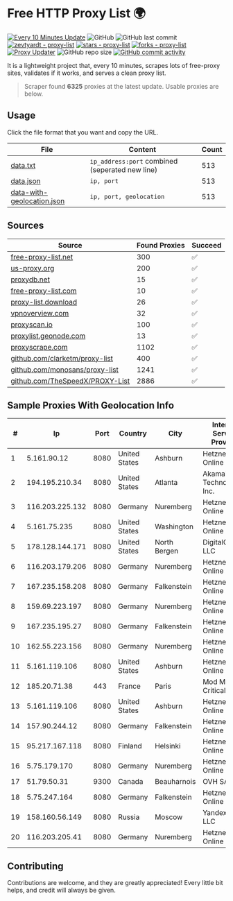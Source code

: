 
# Free HTTP Proxy List 🌍

[![Every 10 Minutes Update](https://github.com/mertguvencli/http-proxy-list/actions/workflows/main.yml/badge.svg?branch=main)](https://github.com/mertguvencli/http-proxy-list/actions/workflows/main.yml)
![GitHub](https://img.shields.io/github/license/mertguvencli/http-proxy-list)
![GitHub last commit](https://img.shields.io/github/last-commit/mertguvencli/http-proxy-list)
[![zevtyardt - proxy-list](https://img.shields.io/static/v1?label=zevtyardt&message=proxy-list&color=blue&logo=github)](https://github.com/zevtyardt/proxy-list "Go to GitHub repo")
[![stars - proxy-list](https://img.shields.io/github/stars/zevtyardt/proxy-list?style=social)](https://github.com/zevtyardt/proxy-list)
[![forks - proxy-list](https://img.shields.io/github/forks/zevtyardt/proxy-list?style=social)](https://github.com/zevtyardt/proxy-list)
[![Proxy Updater](https://github.com/zevtyardt/proxy-list/workflows/Proxy%20Updater/badge.svg)](https://github.com/zevtyardt/proxy-list/actions?query=workflow:"Proxy+Updater")
![GitHub repo size](https://img.shields.io/github/repo-size/zevtyardt/proxy-list)
[![GitHub commit activity](https://img.shields.io/github/commit-activity/m/zevtyardt/proxy-list?logo=commits)](https://github.com/zevtyardt/proxy-list/commits/main)

It is a lightweight project that, every 10 minutes, scrapes lots of free-proxy sites, validates if it works, and serves a clean proxy list.

> Scraper found **6325** proxies at the latest update. Usable proxies are below.

## Usage

Click the file format that you want and copy the URL.

|File|Content|Count|
|----|-------|-----|
|[data.txt](https://raw.githubusercontent.com/mertguvencli/http-proxy-list/main/proxy-list/data.txt)|`ip_address:port` combined (seperated new line)|513|
|[data.json](https://raw.githubusercontent.com/mertguvencli/http-proxy-list/main/proxy-list/data.json)|`ip, port`|513|
|[data-with-geolocation.json](https://raw.githubusercontent.com/mertguvencli/http-proxy-list/main/proxy-list/data-with-geolocation.json)|`ip, port, geolocation`|513|

## Sources

|Source|Found Proxies|Succeed|
|------|-------------|-------|
|[free-proxy-list.net](https://free-proxy-list.net)|300|✅|
|[us-proxy.org](https://www.us-proxy.org)|200|✅|
|[proxydb.net](http://proxydb.net)|15|✅|
|[free-proxy-list.com](https://free-proxy-list.com/?page=&port=&type%5B%5D=http&type%5B%5D=https&up_time=0&search=Search)|10|✅|
|[proxy-list.download](https://www.proxy-list.download/HTTP)|26|✅|
|[vpnoverview.com](https://vpnoverview.com/privacy/anonymous-browsing/free-proxy-servers)|32|✅|
|[proxyscan.io](https://www.proxyscan.io)|100|✅|
|[proxylist.geonode.com](https://proxylist.geonode.com/api/proxy-list?limit=300&page=1&sort_by=lastChecked&sort_type=desc&protocols=http,https)|13|✅|
|[proxyscrape.com](https://api.proxyscrape.com/v2/?request=displayproxies&protocol=http&timeout=10000&country=all&ssl=all&anonymity=all)|1102|✅|
|[github.com/clarketm/proxy-list](https://raw.githubusercontent.com/clarketm/proxy-list/master/proxy-list-raw.txt)|400|✅|
|[github.com/monosans/proxy-list](https://raw.githubusercontent.com/monosans/proxy-list/main/proxies/http.txt)|1241|✅|
|[github.com/TheSpeedX/PROXY-List](https://raw.githubusercontent.com/TheSpeedX/PROXY-List/master/http.txt)|2886|✅|


## Sample Proxies With Geolocation Info

|#|Ip|Port|Country|City|Internet Service Provider|
|-|--|----|-------|----|-------------------------|
|1|5.161.90.12|8080|United States|Ashburn|Hetzner Online GmbH|
|2|194.195.210.34|8080|United States|Atlanta|Akamai Technologies, Inc.|
|3|116.203.225.132|8080|Germany|Nuremberg|Hetzner Online GmbH|
|4|5.161.75.235|8080|United States|Washington|Hetzner Online GmbH|
|5|178.128.144.171|8080|United States|North Bergen|DigitalOcean, LLC|
|6|116.203.179.206|8080|Germany|Nuremberg|Hetzner Online GmbH|
|7|167.235.158.208|8080|Germany|Falkenstein|Hetzner Online GmbH|
|8|159.69.223.197|8080|Germany|Nuremberg|Hetzner Online GmbH|
|9|167.235.195.27|8080|Germany|Falkenstein|Hetzner Online GmbH|
|10|162.55.223.156|8080|Germany|Nuremberg|Hetzner Online GmbH|
|11|5.161.119.106|8080|United States|Ashburn|Hetzner Online GmbH|
|12|185.20.71.38|443|France|Paris|Mod Mission Critical LLC|
|13|5.161.119.106|8080|United States|Ashburn|Hetzner Online GmbH|
|14|157.90.244.12|8080|Germany|Falkenstein|Hetzner Online GmbH|
|15|95.217.167.118|8080|Finland|Helsinki|Hetzner Online GmbH|
|16|5.75.179.170|8080|Germany|Nuremberg|Hetzner Online GmbH|
|17|51.79.50.31|9300|Canada|Beauharnois|OVH SAS|
|18|5.75.247.164|8080|Germany|Falkenstein|Hetzner Online GmbH|
|19|158.160.56.149|8080|Russia|Moscow|Yandex.Cloud LLC|
|20|116.203.205.41|8080|Germany|Nuremberg|Hetzner Online GmbH|



## Contributing

Contributions are welcome, and they are greatly appreciated! Every
little bit helps, and credit will always be given.


